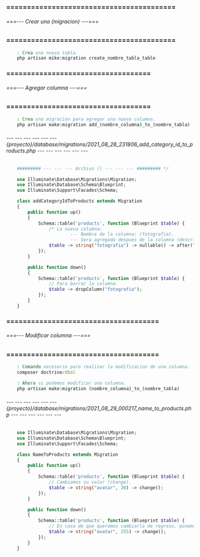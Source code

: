### ========================================= ###
###### ===--- Crear una (migracion) ---=== ######
### ========================================= ###

```bat
	: Crea una nueva tabla.
	php artisan mike:migration create_nombre_tabla_table
```

### =================================== ###
###### ===--- Agregar columna ---=== ######
### =================================== ###

```bat
	: Crea una migracion para agregar una nueva columna.
	php artisan make:migration add_(nombre_columna)_to_(nombre_tabla)
```

###### --- --- --- --- --- --- {proyecto}/database/migrations/2021_08_28_231806_add_category_id_to_products.php --- --- --- --- --- --- ######

```php
	######### --- --- --- Archivo () --- --- --- ######### */

	use Illuminate\Database\Migrations\Migration;
	use Illuminate\Database\Schema\Blueprint;
	use Illuminate\Support\Facades\Schema;

	class addCategoryIdToProducts extends Migration
	{
	    public function up()
	    {
	        Schema::table('products', function (Blueprint $table) {
	            /* La nueva columna: 
	                    --- Nombre de la columna: (fotografia).
	                    --- Sera agregada despues de la columna (description). */
	            $table -> string("fotografia") -> nullable() -> after("description");
	        });
	    }

	    public function down()
	    {
	        Schema::table('products', function (Blueprint $table) {
	        	// Para borrar la columna.
	            $table -> dropColumn("fotografia");
	        });
	    }
	}
```

### ===================================== ###
###### ===--- Modificar columna ---=== ######
### ===================================== ###

```bat
	: Comando necesario para realizar la modificacion de una columna.
	composer doctrine/dbal

	: Ahora si podemos modificar una columna.
	php artisan make:migration (nombre_columna)_to_(nombre_tabla)
```

###### --- --- --- --- --- --- {proyecto}/database/migrations/2021_08_29_000217_name_to_products.php --- --- --- --- --- --- ######

```php
	use Illuminate\Database\Migrations\Migration;
	use Illuminate\Database\Schema\Blueprint;
	use Illuminate\Support\Facades\Schema;

	class NameToProducts extends Migration
	{
	    public function up()
	    {
	        Schema::table('products', function (Blueprint $table) {
	            // Cambiamos su valor (change).
	            $table -> string("avatar", 30) -> change();
	        });
	    }

	    public function down()
	    {
	        Schema::table('products', function (Blueprint $table) {
	            // En caso de que queramos cambiarla de regreso, ponemos los valores por defecto.
	            $table -> string("avatar", 255) -> change();
	        });
	    }
	}
```
